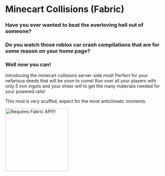 # Minecart Collisions (Fabric)

### Have you ever wanted to beat the everloving hell out of someone?

### Do you watch those roblox car crash compilations that are for some reason on your home page?

### Well now you can!

Introducing the minecart collisions server-side mod! Perfect for your nefarious deeds that will be soon to come! Run over all your players with only 5 iron ingots and your sheer will to get the many materials needed for your powered rails!

This mod is very scuffed, expect for the most anticlimatic moments.


<a href="https://www.curseforge.com/minecraft/mc-mods/fabric-api/files"><img src="https://i.imgur.com/Ol1Tcf8.png" alt="Requires Fabric API!!!" width="200"/></a>
